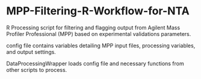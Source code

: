 # MPP-Filtering-R-Workflow-for-NTA

R Processing script for filtering and flagging output from Agilent Mass Profiler Professional (MPP) based on experimental validations parameters.

config file contains variables detailing MPP input files, processing variables, and output settings. 

DataProcessingWrapper loads config file and necessary functions from other scripts to process.
